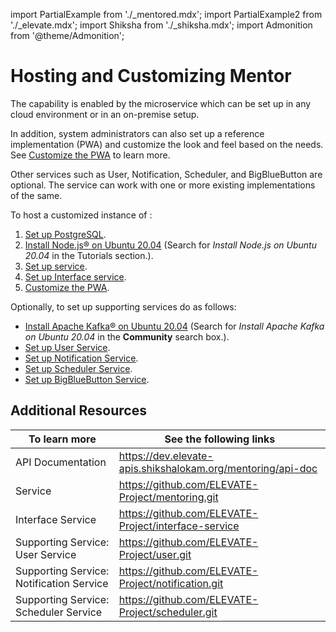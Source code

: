 import PartialExample from './_mentored.mdx';
import PartialExample2 from './_elevate.mdx';
import Shiksha from './_shiksha.mdx';
import Admonition from '@theme/Admonition';

# Hosting and Customizing Mentor

The <PartialExample mentored /> capability is enabled by the <PartialExample mentored /> microservice which can be set up in any cloud environment or in an on-premise setup. 

In addition, system administrators can also set up a reference implementation (PWA) and customize the look and feel based on the needs. See [Customize the PWA](https://github.com/ELEVATE-Project/mentoring-mobile-app/blob/release-2.5.0/README.md) to learn more.

Other services such as User, Notification, Scheduler, and BigBlueButton are optional. The <PartialExample mentored /> service can work with one or more existing implementations of the same.

To host a customized instance of <PartialExample mentored />:

1. [Set up PostgreSQL](https://github.com/ELEVATE-Project/mentoring/blob/master/README.md).
2. [Install Node.js® on Ubuntu 20.04](https://serverspace.io) (Search for *Install Node.js on Ubuntu 20.04* in the Tutorials section.).
3. [Set up <PartialExample mentored /> service](https://github.com/ELEVATE-Project/mentoring/blob/master/README.md).
4. [Set up Interface service](https://github.com/ELEVATE-Project/interface-service/blob/main/README.md).
5. [Customize the PWA](https://github.com/ELEVATE-Project/mentoring-mobile-app/blob/release-2.5.0/README.md).

Optionally, to set up supporting services do as follows:

* [Install  Apache Kafka® on Ubuntu 20.04](https://www.digitalocean.com/community) (Search for *Install Apache Kafka on Ubuntu 20.04* in the **Community** search box.).
* <a href="/userservice/settingup-userservice" target="_self">Set up User Service</a>.
* <a href="/notificationservice/settingup-notificationservice" target="_self">Set up Notification Service</a>.
* <a href="/schedulerservice/settingup-schedulerservice" target="_self">Set up Scheduler Service</a>.
* [Set up BigBlueButton Service](https://github.com/ELEVATE-Project/mentoring/blob/master/README.md).

## Additional Resources

|To learn more| See the following links|
|--------------|-----------|
|API Documentation|https://dev.elevate-apis.shikshalokam.org/mentoring/api-doc|
|<PartialExample mentored /> Service|https://github.com/ELEVATE-Project/mentoring.git|
|Interface Service|https://github.com/ELEVATE-Project/interface-service|
|Supporting Service: User Service|https://github.com/ELEVATE-Project/user.git|
|Supporting Service: Notification Service|https://github.com/ELEVATE-Project/notification.git|
|Supporting Service: Scheduler Service|https://github.com/ELEVATE-Project/scheduler.git|

